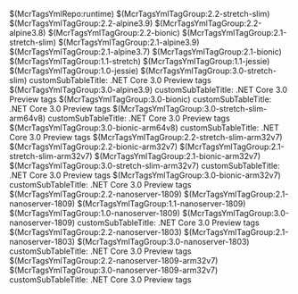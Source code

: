$(McrTagsYmlRepo:runtime)
$(McrTagsYmlTagGroup:2.2-stretch-slim)
$(McrTagsYmlTagGroup:2.2-alpine3.9)
$(McrTagsYmlTagGroup:2.2-alpine3.8)
$(McrTagsYmlTagGroup:2.2-bionic)
$(McrTagsYmlTagGroup:2.1-stretch-slim)
$(McrTagsYmlTagGroup:2.1-alpine3.9)
$(McrTagsYmlTagGroup:2.1-alpine3.7)
$(McrTagsYmlTagGroup:2.1-bionic)
$(McrTagsYmlTagGroup:1.1-stretch)
$(McrTagsYmlTagGroup:1.1-jessie)
$(McrTagsYmlTagGroup:1.0-jessie)
$(McrTagsYmlTagGroup:3.0-stretch-slim)
    customSubTableTitle: .NET Core 3.0 Preview tags
$(McrTagsYmlTagGroup:3.0-alpine3.9)
    customSubTableTitle: .NET Core 3.0 Preview tags
$(McrTagsYmlTagGroup:3.0-bionic)
    customSubTableTitle: .NET Core 3.0 Preview tags
$(McrTagsYmlTagGroup:3.0-stretch-slim-arm64v8)
    customSubTableTitle: .NET Core 3.0 Preview tags
$(McrTagsYmlTagGroup:3.0-bionic-arm64v8)
    customSubTableTitle: .NET Core 3.0 Preview tags
$(McrTagsYmlTagGroup:2.2-stretch-slim-arm32v7)
$(McrTagsYmlTagGroup:2.2-bionic-arm32v7)
$(McrTagsYmlTagGroup:2.1-stretch-slim-arm32v7)
$(McrTagsYmlTagGroup:2.1-bionic-arm32v7)
$(McrTagsYmlTagGroup:3.0-stretch-slim-arm32v7)
    customSubTableTitle: .NET Core 3.0 Preview tags
$(McrTagsYmlTagGroup:3.0-bionic-arm32v7)
    customSubTableTitle: .NET Core 3.0 Preview tags
$(McrTagsYmlTagGroup:2.2-nanoserver-1809)
$(McrTagsYmlTagGroup:2.1-nanoserver-1809)
$(McrTagsYmlTagGroup:1.1-nanoserver-1809)
$(McrTagsYmlTagGroup:1.0-nanoserver-1809)
$(McrTagsYmlTagGroup:3.0-nanoserver-1809)
    customSubTableTitle: .NET Core 3.0 Preview tags
$(McrTagsYmlTagGroup:2.2-nanoserver-1803)
$(McrTagsYmlTagGroup:2.1-nanoserver-1803)
$(McrTagsYmlTagGroup:3.0-nanoserver-1803)
    customSubTableTitle: .NET Core 3.0 Preview tags
$(McrTagsYmlTagGroup:2.2-nanoserver-1809-arm32v7)
$(McrTagsYmlTagGroup:3.0-nanoserver-1809-arm32v7)
    customSubTableTitle: .NET Core 3.0 Preview tags
